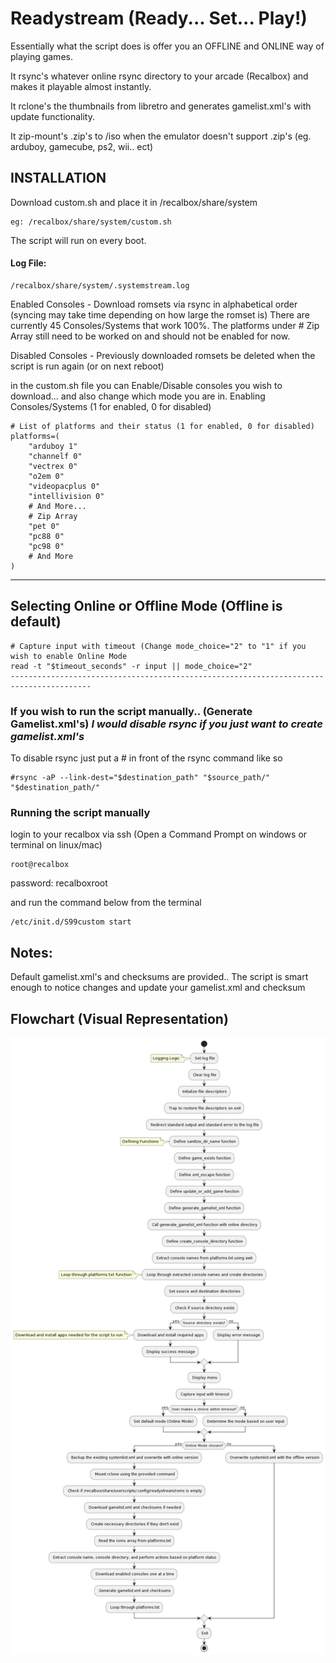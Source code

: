 

# Readystream (Ready... Set... Play!)

Essentially what the script does is offer you an OFFLINE and ONLINE way of playing games.

It rsync's whatever online rsync directory to your arcade (Recalbox) and makes it playable almost instantly.

It rclone's the thumbnails from libretro and generates gamelist.xml's with update functionality.

It zip-mount's .zip's to /iso when the emulator doesn't support .zip's (eg. arduboy, gamecube, ps2, wii.. ect)


## INSTALLATION

Download custom.sh and place it in /recalbox/share/system
```
eg: /recalbox/share/system/custom.sh
```

The script will run on every boot.


#### Log File:
```
/recalbox/share/system/.systemstream.log
```
Enabled Consoles - Download romsets via rsync in alphabetical order (syncing may take time depending on how large the romset is)
There are currently 45 Consoles/Systems that work 100%. The platforms under # Zip Array still need to be worked on and should not be enabled for now.

Disabled Consoles - Previously downloaded romsets be deleted when the script is run again (or on next reboot)

in the custom.sh file you can Enable/Disable consoles you wish to download... and also change which mode you are in.
Enabling Consoles/Systems (1 for enabled, 0 for disabled)
```
# List of platforms and their status (1 for enabled, 0 for disabled)
platforms=(
    "arduboy 1"
    "channelf 0"
    "vectrex 0"
    "o2em 0"
    "videopacplus 0"
    "intellivision 0"
    # And More...
    # Zip Array
    "pet 0"
    "pc88 0"
    "pc98 0"
    # And More
)
```
----------------------------------------------------------------------------------------
Selecting Online or Offline Mode (Offline is default)
----------------------------------------------------------------------------------------
```
# Capture input with timeout (Change mode_choice="2" to "1" if you wish to enable Online Mode
read -t "$timeout_seconds" -r input || mode_choice="2"
----------------------------------------------------------------------------------------
```

### If you wish to run the script manually.. (Generate Gamelist.xml's) *I would disable rsync if you just want to create gamelist.xml's*

To disable rsync just put a # in front of the rsync command like so
```
#rsync -aP --link-dest="$destination_path" "$source_path/" "$destination_path/"
```

### Running the script manually
login to your recalbox via ssh (Open a Command Prompt on windows or terminal on linux/mac)

```
root@recalbox
```
password: recalboxroot

and run the command below from the terminal
```
/etc/init.d/S99custom start
```

## Notes:
Default gamelist.xml's and checksums are provided..
The script is smart enough to notice changes and update your gamelist.xml and checksum

## Flowchart (Visual Representation)
![ReadyStream Flowchart](Readystream-FLOWCHART.png)
